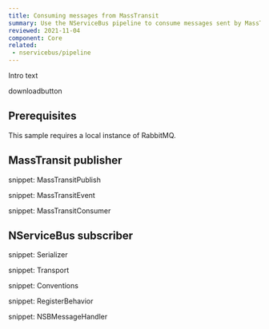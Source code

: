 ```yaml
---
title: Consuming messages from MassTransit
summary: Use the NServiceBus pipeline to consume messages sent by MassTransit.
reviewed: 2021-11-04
component: Core
related:
 - nservicebus/pipeline
---
```


Intro text

downloadbutton

## Prerequisites

This sample requires a local instance of RabbitMQ.

## MassTransit publisher

snippet: MassTransitPublish

snippet: MassTransitEvent

snippet: MassTransitConsumer

## NServiceBus subscriber

snippet: Serializer

snippet: Transport

snippet: Conventions

snippet: RegisterBehavior

snippet: NSBMessageHandler